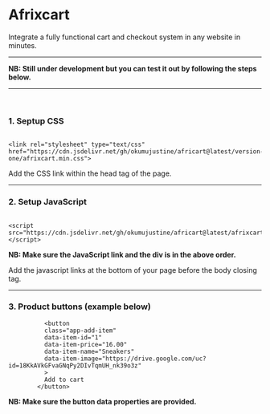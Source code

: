 # Afrixcart
<p>
Integrate a fully functional cart and checkout system in any website in minutes.
</p>
<hr/>
<p>
    <b>
        NB: Still under development but you can test it out by following the steps below.
    </b>
</p>
<hr/>
<br/>

### 1. Septup CSS

```

<link rel="stylesheet" type="text/css" href="https://cdn.jsdelivr.net/gh/okumujustine/africart@latest/version-one/afrixcart.min.css">

```
<p>
    Add the CSS link within the head tag of the page.
</p>
<hr/>

### 2. Setup JavaScript 
```

<script src="https://cdn.jsdelivr.net/gh/okumujustine/africart@latest/afrixcart.js"></script>

```
<p>
    <b>
        NB: Make sure the JavaScript link and the div is in the above order.
    </b>
</p>
    <p>Add the javascript links at the bottom of your page before the body closing tag.</p>
<hr/>

### 3. Product buttons (example below) 
```
          <button 
          class="app-add-item"
          data-item-id="1"
          data-item-price="16.00"
          data-item-name="Sneakers"
          data-item-image="https://drive.google.com/uc?id=18KkAVkGFvaGNqPy2DIvTqmUH_nk39o3z"
          >
          Add to cart
        </button>
```
<p>
    <b>
        NB: Make sure the button data properties are provided.
    </b>
</p>
